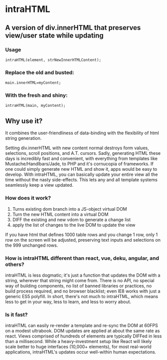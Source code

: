 # intraHTML
## A version of div.innerHTML that preserves view/user state while updating

### Usage
`intraHTML(element, strNewInnerHTMLContent);`

### Replace the old and busted:
` main.innerHTML=myContent; `

### With the fresh and shiny:
` intraHTML(main, myContent); `

## Why use it?
It combines the user-friendliness of data-binding with the flexibility of html string generation.

Setting div.innerHTML with new content normal destroys form values, selections, scroll positions, and A.T. cursors. Sadly, generating HTML these days is incredibly fast and convenient, with everything from templates like Mustache/Handlbars/Jade, to PHP and it's cornucopia of frameworks. If one could simply generate new HTML and show it, apps would be easy to develop. With intraHTML, you can basically update your entire view all the time without the nasty side-effects. This lets any and all template systems seamlessly keep a view updated. 


### How does it work?

1. Turns existing dom branch into a JS-object virtual DOM
2. Turn the new HTML content into a virtual DOM
3. DIFF the existing and new vdom to generate a change list
4. apply the list of changes to the live DOM to update the view

If you have html that defines 1000 table rows and you change 1 row, only 1 row on the screen will be adjusted, preserving text inputs and selections on the 999 unchanged rows.


### How is intraHTML different than react, vue, deku, angular, and others?
intraHTML is less dogmatic; it's just a function that updates the DOM with a string, wherever that string might come from. There is no API, no special way of building components, no list of banned libraries or practices, no build process required, and no browser blacklist; even IE8 works with just a generic ES5 polyfill. In short, there's not much to intraHTML, which means less to get in your way, less to learn, and less to worry about.


### Is it fast?
intraHTML can easily re-render a template and re-sync the DOM at 60FPS on a modest ultrabook. DOM updates are applied at about the same rate as react. Views comprised of hundreds of elements are typically DIFFed in less than a millisecond. While a heavy-investment setup like React will likely scale better to huge interfaces (10,000+ elements), for most real-world applications, intraHTML's updates occur well-within human expectations.





